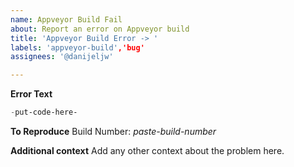 ```yaml
---
name: Appveyor Build Fail
about: Report an error on Appveyor build
title: 'Appveyor Build Error -> '
labels: 'appveyor-build','bug'
assignees: '@danijeljw'

---
```


**Error Text**
```powershell
-put-code-here-
```

**To Reproduce**
Build Number: _paste-build-number_

**Additional context**
Add any other context about the problem here.
